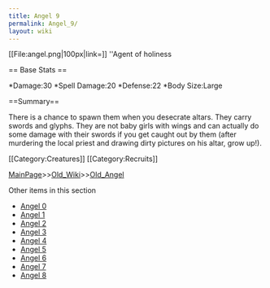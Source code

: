 ```yaml
---
title: Angel 9
permalink: Angel_9/
layout: wiki
---
```

[[File:angel.png|100px|link=]]
''Agent of holiness

== Base Stats ==

*Damage:30
*Spell Damage:20
*Defense:22
*Body Size:Large

==Summary==

There is a chance to spawn them when you desecrate altars. They carry swords and glyphs. They are not baby girls with wings and can actually do some damage with their swords if you get caught out by them (after murdering the local priest and drawing dirty pictures on his altar, grow up!).

[[Category:Creatures]]
[[Category:Recruits]]

[MainPage](/keeperrl_wiki/ "wikilink")>>[Old_Wiki](/keeperrl_wiki/Old_Wiki "wikilink")>>[Old_Angel](/keeperrl_wiki/Old_Angel "wikilink")

Other items in this section
-    [Angel 0](/keeperrl_wiki/Angel_0 "wikilink")
-    [Angel 1](/keeperrl_wiki/Angel_1 "wikilink")
-    [Angel 2](/keeperrl_wiki/Angel_2 "wikilink")
-    [Angel 3](/keeperrl_wiki/Angel_3 "wikilink")
-    [Angel 4](/keeperrl_wiki/Angel_4 "wikilink")
-    [Angel 5](/keeperrl_wiki/Angel_5 "wikilink")
-    [Angel 6](/keeperrl_wiki/Angel_6 "wikilink")
-    [Angel 7](/keeperrl_wiki/Angel_7 "wikilink")
-    [Angel 8](/keeperrl_wiki/Angel_8 "wikilink")
